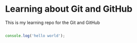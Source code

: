 # Learning about Git and GitHub

This is my learning repo for the Git and GitHub

``` javascript

console.log('hello world');

```